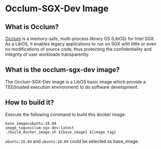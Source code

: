 # Occlum-SGX-Dev Image

## What is Occlum?

[Occlum](https://arxiv.org/abs/2001.07450) is a memory-safe, multi-process library OS (LibOS) for
 Intel SGX. As a LibOS, it enables legacy applications to run on SGX with little or even no 
 modifications of source code, thus protecting the confidentiality and integrity of user workloads 
 transparently.

## What is the occlum-sgx-dev image?

The Occlum-SGX-Dev image is a LibOS basic image which provide a TEE(trusted execution environment) 
to do software development.

## How to build it?

Execute the following command to build this docker image:
```
base_image=ubuntu:18.04
image_tag=occlum-sgx-dev:latest
./build_docker_image.sh ${base_image} ${image_tag}
```

`ubuntu:18.04` and `ubuntu:20.04` could be selected as base_image.
